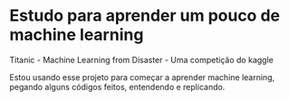 # Estudo para aprender um pouco de machine learning 
Titanic - Machine Learning from Disaster - Uma competição do kaggle

Estou usando esse projeto para começar a aprender machine learning, pegando alguns códigos feitos, entendendo e replicando.
